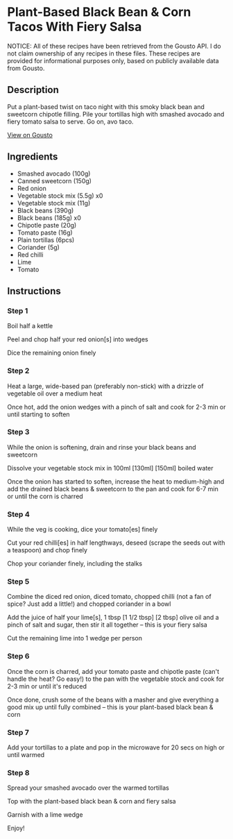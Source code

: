 # Plant-Based Black Bean & Corn Tacos With Fiery Salsa

NOTICE: All of these recipes have been retrieved from the Gousto API. I do not claim ownership of any recipes in these files. These recipes are provided for informational purposes only, based on publicly available data from Gousto.

## Description

Put a plant-based twist on taco night with this smoky black bean and sweetcorn chipotle filling. Pile your tortillas high with smashed avocado and fiery tomato salsa to serve. Go on, avo taco.


[View on Gousto](https://www.gousto.co.uk/recipes/cookbook/plant-based-black-bean-corn-tacos-with-fiery-salsa)

## Ingredients

- Smashed avocado (100g)
- Canned sweetcorn (150g)
- Red onion
- Vegetable stock mix (5.5g) x0
- Vegetable stock mix (11g)
- Black beans (390g)
- Black beans (185g) x0
- Chipotle paste (20g)
- Tomato paste (16g)
- Plain tortillas (6pcs)
- Coriander (5g)
- Red chilli
- Lime
- Tomato

## Instructions


### Step 1

Boil half a kettle

Peel and chop half your red onion[s] into wedges

Dice the remaining onion finely


### Step 2

Heat a large, wide-based pan (preferably non-stick) with a drizzle of vegetable oil over a medium heat

Once hot, add the onion wedges with a pinch of salt and cook for 2-3 min or until starting to soften


### Step 3

While the onion is softening, drain and rinse your black beans and sweetcorn

Dissolve your vegetable stock mix in 100ml <span class="text-purple">[130ml] </span><span class="text-danger">[150ml] </span>boiled water

Once the onion has started to soften, increase the heat to medium-high and add the drained black beans & sweetcorn to the pan and cook for 6-7 min or until the corn is charred


### Step 4

While the veg is cooking, dice your tomato[es] finely

Cut your red chilli[es] in half lengthways, deseed (scrape the seeds out with a teaspoon) and chop finely

Chop your coriander finely, including the stalks


### Step 5

Combine the diced red onion, diced tomato, chopped chilli (not a fan of spice? Just add a little!) and chopped coriander in a bowl

Add the juice of half your lime[s], 1 tbsp <span class="text-purple">[1 1/2 tbsp] </span><span class="text-danger">[2 tbsp]</span> olive oil and a pinch of salt and sugar, then stir it all together – this is your fiery salsa

Cut the remaining lime into 1 wedge per person


### Step 6

Once the corn is charred, add your tomato paste and chipotle paste (can't handle the heat? Go easy!) to the pan with the vegetable stock and cook for 2-3 min or until it's reduced

Once done, crush some of the beans with a masher and give everything a good mix up until fully combined – this is your plant-based black bean & corn


### Step 7

Add your tortillas to a plate and pop in the microwave for 20 secs on high or until warmed

### Step 8

Spread your smashed avocado over the warmed tortillas

Top with the plant-based black bean & corn and fiery salsa

Garnish with a lime wedge

Enjoy!

